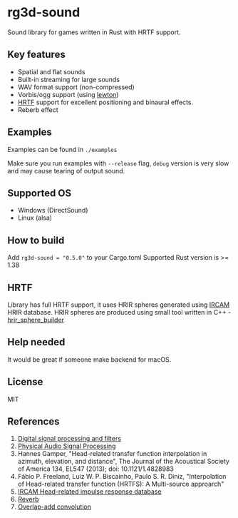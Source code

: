 # rg3d-sound

Sound library for games written in Rust with HRTF support.

## Key features

- Spatial and flat sounds
- Built-in streaming for large sounds
- WAV format support (non-compressed)
- Vorbis/ogg support (using [lewton](https://crates.io/crates/lewton))
- [HRTF](https://en.wikipedia.org/wiki/Head-related_transfer_function) support for excellent positioning and binaural effects.
- Reberb effect

## Examples

Examples can be found in `./examples`

Make sure you run examples with `--release` flag, `debug` version is very slow and may cause tearing of output sound.

## Supported OS

- Windows (DirectSound)
- Linux (alsa)

## How to build

Add `rg3d-sound = "0.5.0"` to your Cargo.toml
Supported Rust version is >= 1.38

## HRTF

Library has full HRTF support, it uses HRIR spheres generated using [IRCAM](http://recherche.ircam.fr/equipes/salles/listen/) HRIR database. HRIR spheres are produced using small tool written in C++ - [hrir_sphere_builder](https://github.com/mrDIMAS/hrir_sphere_builder )

## Help needed

It would be great if someone make backend for macOS.

## License

MIT

## References

1. [Digital signal processing and filters](https://ccrma.stanford.edu/~jos/filters/) 
2. [Physical Audio Signal Processing](https://ccrma.stanford.edu/~jos/pasp/)
3. Hannes Gamper, "Head-related transfer function interpolation in azimuth, elevation, and distance", The Journal of the Acoustical Society of America 134, EL547 (2013); doi: 10.1121/1.4828983
4. Fábio P. Freeland, Luiz W. P. Biscainho, Paulo S. R. Diniz, "Interpolation of Head-related transfer function (HRTFS): A Multi-source approarch"
5. [IRCAM Head-related impulse response database](http://recherche.ircam.fr/equipes/salles/listen/)
6. [Reverb](https://ccrma.stanford.edu/~jos/pasp/Freeverb.html)
7. [Overlap-add convolution](https://en.wikipedia.org/wiki/Overlap%E2%80%93add_method)